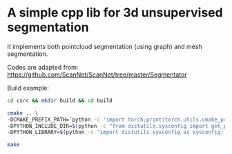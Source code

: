 # A simple cpp lib for 3d unsupervised segmentation

It implements both pointcloud segmentation (using graph) and mesh segmentation.

Codes are adapted from: https://github.com/ScanNet/ScanNet/tree/master/Segmentator

Build example:
```bash
cd csrc && mkdir build && cd build

cmake .. \
-DCMAKE_PREFIX_PATH=`python -c 'import torch;print(torch.utils.cmake_prefix_path)'` \
-DPYTHON_INCLUDE_DIR=$(python -c "from distutils.sysconfig import get_python_inc; print(get_python_inc())")  \
-DPYTHON_LIBRARY=$(python -c "import distutils.sysconfig as sysconfig; print(sysconfig.get_config_var('LIBDIR'))")

make 
```
